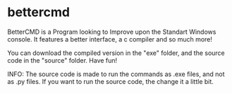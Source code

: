 # bettercmd

BetterCMD is a Program looking to Improve upon the Standart Windows console.
It features a better interface, a c compiler and so much more!

You can download the compiled version in the "exe" folder, and the source code in the "source" folder. 
Have fun!

INFO: The source code is made to run the commands as .exe files, and not as .py files. If you want to run the source code, the change it a little bit.
